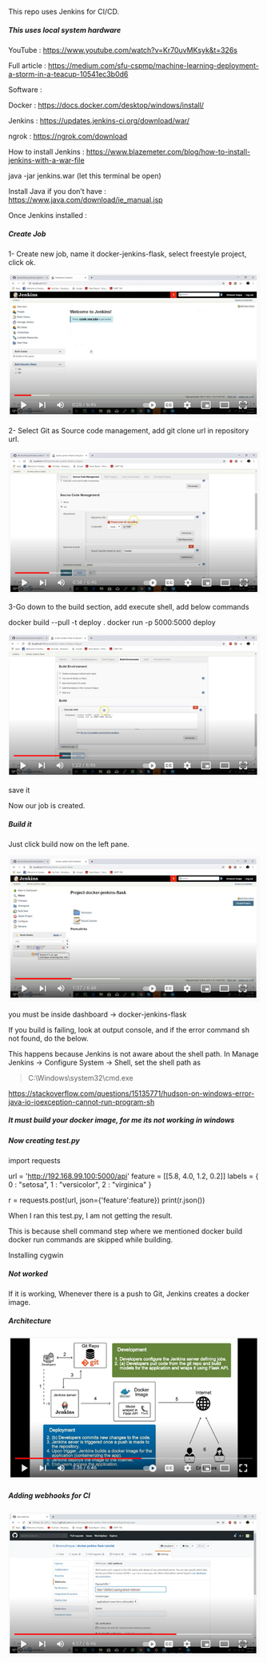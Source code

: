 This repo uses Jenkins for CI/CD.

##### This uses local system hardware

YouTube : https://www.youtube.com/watch?v=Kr70uvMKsyk&t=326s

Full article : https://medium.com/sfu-cspmp/machine-learning-deployment-a-storm-in-a-teacup-10541ec3b0d6

Software :

Docker : https://docs.docker.com/desktop/windows/install/

Jenkins : https://updates.jenkins-ci.org/download/war/

ngrok : https://ngrok.com/download

How to install Jenkins : https://www.blazemeter.com/blog/how-to-install-jenkins-with-a-war-file

java -jar jenkins.war (let this terminal be open)

Install Java if you don’t have : https://www.java.com/download/ie_manual.jsp

Once Jenkins installed :

##### Create Job

1- Create new job, name it docker-jenkins-flask, select freestyle project, click ok.

![Create Jobs](https://github.com/emlopsinfy/docker-jenkins-flask-tutorial/blob/188708a6c58d805a92090489b1ccd4c696225aca/Images/Create%20Jobs.PNG)

2- Select Git as Source code management, add git clone url in repository url.

![Create Jobs](https://github.com/emlopsinfy/docker-jenkins-flask-tutorial/blob/f98a81322f808a5c08b12e2761d6fd36876e497a/Images/Add%20Repo%20URL.PNG)

3-Go down to the build section, add execute shell, add below commands

docker build --pull -t deploy .
docker run -p 5000:5000 deploy

![Create Jobs](https://github.com/emlopsinfy/docker-jenkins-flask-tutorial/blob/f98a81322f808a5c08b12e2761d6fd36876e497a/Images/Add%20Shell%20Commands%20on%20Build.PNG)

save it

Now our job is created.

##### Build it

Just click build now on the left pane.

![Create Jobs](https://github.com/emlopsinfy/docker-jenkins-flask-tutorial/blob/f98a81322f808a5c08b12e2761d6fd36876e497a/Images/Build%20Now%20After%20Job%20Created.PNG)

you must be inside dashboard -> docker-jenkins-flask

If you build is failing, look at output console, and if the error command sh not found, do the below.

This happens because Jenkins is not aware about the shell path.
In Manage Jenkins -> Configure System -> Shell, set the shell path as

> C:\Windows\system32\cmd.exe

https://stackoverflow.com/questions/15135771/hudson-on-windows-error-java-io-ioexception-cannot-run-program-sh

##### It must build your docker image, for me its not working in windows

##### Now creating test.py

import requests

url = 'http://192.168.99.100:5000/api'
feature = [[5.8, 4.0, 1.2, 0.2]]
labels = {
0 : "setosa",
1 : "versicolor",
2 : "virginica"
}

r = requests.post(url, json={'feature':feature})
print(r.json())

When I ran this test.py, I am not getting the result.

This is because shell command step where we mentioned docker build docker run commands are skipped while building.

Installing cygwin

##### Not worked

If it is working, Whenever there is a push to Git, Jenkins creates a docker image.

##### Architecture

![Create Jobs](https://github.com/emlopsinfy/docker-jenkins-flask-tutorial/blob/f98a81322f808a5c08b12e2761d6fd36876e497a/Images/Architecture.PNG)

##### Adding webhooks for CI

![Create Jobs](https://github.com/emlopsinfy/docker-jenkins-flask-tutorial/blob/f98a81322f808a5c08b12e2761d6fd36876e497a/Images/Adding%20Webhooks%20on%20Github.PNG)









